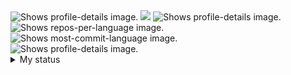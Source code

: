 <picture>
  <source media="(prefers-color-scheme: dark), (prefers-color-scheme: no-preference)" srcset="https://readme-typing-svg.herokuapp.com?font=Caveat&size=30&duration=2000&pause=50&color=2DFFB7&background=1656FF00&multiline=true&repeat=false&width=1000&height=130&lines=Hi+there+%F0%9F%91%8B;I+am+primarily+interested+in+AI%2C+deep+learning+and+machine+learning.;+And+I+am+working+on+those+projects." alt="profile-details_img">
  <source media="(prefers-color-scheme: light), (prefers-color-scheme: no-preference)" srcset="https://readme-typing-svg.herokuapp.com?font=Caveat&size=30&duration=2000&pause=50&color=1406FF&background=1656FF00&multiline=true&repeat=false&width=1000&height=130&lines=Hi+there+%F0%9F%91%8B;I+am+primarily+interested+in+AI%2C+deep+learning+and+machine+learning.;+And+I+am+working+on+those+projects." alt="profile-details_img">
  <img src="profile-details_img" alt="Shows profile-details image.">
</picture>


<img src="https://komarev.com/ghpvc/?username=suzukimain&color=blueviolet">



<picture>
  <source media="(prefers-color-scheme: dark)" srcset="https://github-stats-alpha.vercel.app/api?username=suzukimain&cc=22272e&tc=37BCF6&ic=fff&bc=0000" alt=profile_img>
  <source media="(prefers-color-scheme: light), (prefers-color-scheme: no-preference)" srcset="https://github-stats-alpha.vercel.app/api?username=suzukimain&cc=0000&tc=37BCF6&ic=22272e&bc=22272e" alt=profile_img">
  <img src="profile-details_img" alt="Shows profile-details image.">
</picture>



<div>
  <picture>
    <source media="(prefers-color-scheme: dark)" srcset="http://github-profile-summary-cards.vercel.app/api/cards/repos-per-language?username=suzukimain&theme=tokyonight" alt="repos-per-language_img">
    <source media="(prefers-color-scheme: light), (prefers-color-scheme: no-preference)" srcset="http://github-profile-summary-cards.vercel.app/api/cards/repos-per-language?username=suzukimain&theme=vue" alt="repos-per-language_img">
    <img src="repos-per-language_img" alt="Shows repos-per-language image.">
  </picture>

  <picture>
    <source media="(prefers-color-scheme: dark)" srcset="http://github-profile-summary-cards.vercel.app/api/cards/most-commit-language?username=suzukimain&theme=tokyonight" alt="most-commit-language_img">
    <source media="(prefers-color-scheme: light), (prefers-color-scheme: no-preference)" srcset="http://github-profile-summary-cards.vercel.app/api/cards/most-commit-language?username=suzukimain&theme=vue" alt="most-commit-language_img">
    <img src="most-commit-language_img" alt="Shows most-commit-language image.">
  </picture>
</div>

<picture>
    <source media="(prefers-color-scheme: dark)" srcset="http://github-profile-summary-cards.vercel.app/api/cards/profile-details?username=suzukimain&theme=tokyonight" alt="profile-details_img">
    <source media="(prefers-color-scheme: light), (prefers-color-scheme: no-preference)" srcset="http://github-profile-summary-cards.vercel.app/api/cards/profile-details?username=suzukimain&theme=vue" alt="profile-details_img">
    <img src="profile-details_img" alt="Shows profile-details image.">
</picture>



<details>
  <summary>My status</summary>
<img src="https://github-readme-stats.vercel.app/api?username=suzukimain&hide_title=false&custom_title=My%20Rank&hide_rank=false&hide=stars,commits,prs,issues,contribs&show_icons=true&include_all_commits=true&count_private=false&disable_animations=false&theme=tokyonight&locale=en&hide_border=false" height="150" alt="stats graph"  />

</details>

